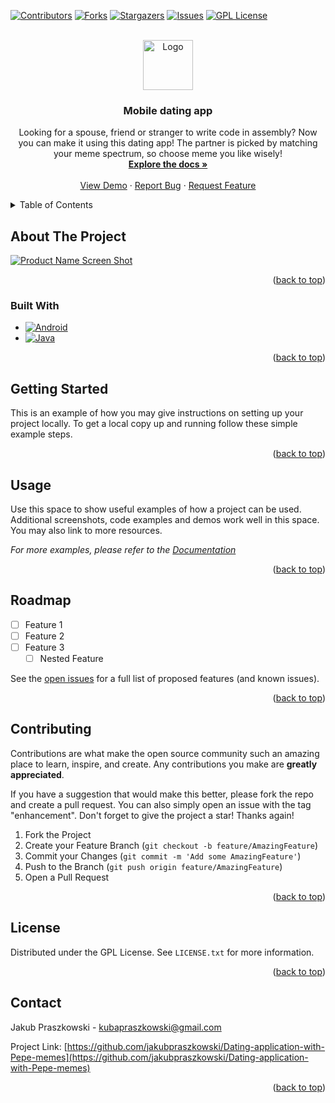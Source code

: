 <a name="readme-top"></a>

[![Contributors][contributors-shield]][contributors-url]
[![Forks][forks-shield]][forks-url]
[![Stargazers][stars-shield]][stars-url]
[![Issues][issues-shield]][issues-url]
[![GPL License][license-shield]][license-url]



<!-- PROJECT LOGO -->
<br />
<div align="center">
  <a href="https://github.com/jakubpraszkowski/Dating-application-with-memes">
    <img src="images/logo.png" alt="Logo" width="80" height="80">
  </a>

<h3 align="center">Mobile dating app</h3>

  <p align="center">
    Looking for a spouse, friend or stranger to write code in assembly? Now you can make it using this dating app! The partner is picked by matching your meme spectrum, so choose meme you like wisely!
    <br />
    <a href="https://github.com/jakubpraszkowski/Dating-application-with-Pepe-memes"><strong>Explore the docs »</strong></a>
    <br />
    <br />
    <a href="https://github.com/jakubpraszkowski/Dating-application-with-Pepe-memes">View Demo</a>
    ·
    <a href="https://github.com/jakubpraszkowski/Dating-application-with-Pepe-memes/issues">Report Bug</a>
    ·
    <a href="https://github.com/jakubpraszkowski/Dating-application-with-Pepe-memes/issues">Request Feature</a>
  </p>
</div>



<!-- TABLE OF CONTENTS -->
<details>
  <summary>Table of Contents</summary>
  <ol>
    <li>
      <a href="#about-the-project">About The Project</a>
      <ul>
        <li><a href="#built-with">Built With</a></li>
      </ul>
    </li>
    <li>
      <a href="#getting-started">Getting Started</a>
      <ul>
        <li><a href="#prerequisites">Prerequisites</a></li>
        <li><a href="#installation">Installation</a></li>
      </ul>
    </li>
    <li><a href="#usage">Usage</a></li>
    <li><a href="#roadmap">Roadmap</a></li>
    <li><a href="#contributing">Contributing</a></li>
    <li><a href="#license">License</a></li>
    <li><a href="#contact">Contact</a></li>
  </ol>
</details>



<!-- ABOUT THE PROJECT -->
## About The Project

[![Product Name Screen Shot][product-screenshot]](https://example.com)
 
<p align="right">(<a href="#readme-top">back to top</a>)</p>



### Built With

* [![Android][Android]][Android-url]
* [![Java][Java]][Java-url]

<p align="right">(<a href="#readme-top">back to top</a>)</p>



<!-- GETTING STARTED -->
## Getting Started

This is an example of how you may give instructions on setting up your project locally.
To get a local copy up and running follow these simple example steps.

<p align="right">(<a href="#readme-top">back to top</a>)</p>


<!-- USAGE EXAMPLES -->
## Usage

Use this space to show useful examples of how a project can be used. Additional screenshots, code examples and demos work well in this space. You may also link to more resources.

_For more examples, please refer to the [Documentation](https://example.com)_

<p align="right">(<a href="#readme-top">back to top</a>)</p>


<!-- ROADMAP -->
## Roadmap

- [ ] Feature 1
- [ ] Feature 2
- [ ] Feature 3
    - [ ] Nested Feature

See the [open issues](https://github.com/jakubpraszkowski/Dating-application-with-Pepe-memes/issues) for a full list of proposed features (and known issues).

<p align="right">(<a href="#readme-top">back to top</a>)</p>



<!-- CONTRIBUTING -->
## Contributing

Contributions are what make the open source community such an amazing place to learn, inspire, and create. Any contributions you make are **greatly appreciated**.

If you have a suggestion that would make this better, please fork the repo and create a pull request. You can also simply open an issue with the tag "enhancement".
Don't forget to give the project a star! Thanks again!

1. Fork the Project
2. Create your Feature Branch (`git checkout -b feature/AmazingFeature`)
3. Commit your Changes (`git commit -m 'Add some AmazingFeature'`)
4. Push to the Branch (`git push origin feature/AmazingFeature`)
5. Open a Pull Request

<p align="right">(<a href="#readme-top">back to top</a>)</p>



<!-- LICENSE -->
## License

Distributed under the GPL License. See `LICENSE.txt` for more information.

<p align="right">(<a href="#readme-top">back to top</a>)</p>



<!-- CONTACT -->
## Contact

Jakub Praszkowski - kubapraszkowski@gmail.com

Project Link: [https://github.com/jakubpraszkowski/Dating-application-with-Pepe-memes](https://github.com/jakubpraszkowski/Dating-application-with-Pepe-memes)

<p align="right">(<a href="#readme-top">back to top</a>)</p>


<!-- MARKDOWN LINKS & IMAGES -->
<!-- https://www.markdownguide.org/basic-syntax/#reference-style-links -->
[contributors-shield]: https://img.shields.io/github/contributors/jakubpraszkowski/Dating-application-with-Pepe-memes.svg?style=for-the-badge
[contributors-url]: https://github.com/jakubpraszkowski/Dating-application-with-Pepe-memes/graphs/contributors
[forks-shield]: https://img.shields.io/github/forks/jakubpraszkowski/Dating-application-with-Pepe-memes.svg?style=for-the-badge
[forks-url]: https://github.com/jakubpraszkowski/Dating-application-with-Pepe-memes/network/members
[stars-shield]: https://img.shields.io/github/stars/jakubpraszkowski/Dating-application-with-Pepe-memes.svg?style=for-the-badge
[stars-url]: https://github.com/jakubpraszkowski/Dating-application-with-Pepe-memes/stargazers
[issues-shield]: https://img.shields.io/github/issues/jakubpraszkowski/Dating-application-with-Pepe-memes.svg?style=for-the-badge
[issues-url]: https://github.com/jakubpraszkowski/Dating-application-with-Pepe-memes/issues
[license-shield]: https://img.shields.io/github/license/jakubpraszkowski/Dating-application-with-Pepe-memes.svg?style=for-the-badge
[license-url]: https://github.com/jakubpraszkowski/Dating-application-with-Pepe-memes/blob/main/LICENSE
[product-screenshot]: images/screenshot.png
[Android]: https://img.shields.io/badge/Android-3DDC84?style=for-the-badge&logo=android&logoColor=white
[Android-url]: https://www.android.com/
[Java]: https://img.shields.io/badge/Java-ED8B00?style=for-the-badge&logo=java&logoColor=white
[Java-url]: https://www.java.com/en/
